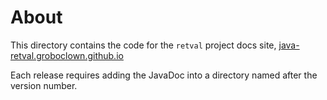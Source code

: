 # About

This directory contains the code for the `retval` project docs site, [java-retval.groboclown.github.io]()

Each release requires adding the JavaDoc into a directory named after the version number.
